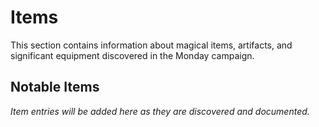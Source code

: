# Items

This section contains information about magical items, artifacts, and significant equipment discovered in the Monday campaign.

## Notable Items

*Item entries will be added here as they are discovered and documented.*